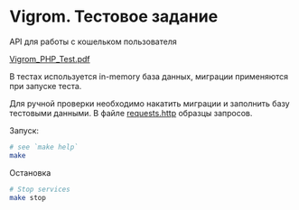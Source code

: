# Vigrom. Тестовое задание 

API для работы с кошельком пользователя

[Vigrom_PHP_Test.pdf](Vigrom_PHP_Test.pdf)


В тестах используется in-memory база данных, миграции применяются при запуске теста.

Для ручной проверки необходимо накатить миграции и заполнить базу тестовыми данными. В файле [requests.http](requests.http) образцы запросов.

Запуск:

```bash
# see `make help`
make
```

Остановка

```bash
# Stop services
make stop
```